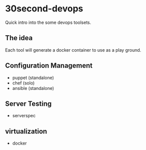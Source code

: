 30second-devops
===============

Quick intro into the some devops toolsets.


The idea
----------

Each tool will generate a docker container to use as a play ground.



Configuration Management
-----------------------------

* puppet (standalone)
* chef (solo)
* ansible (standalone)

Server Testing
-----------------

* serverspec

virtualization
------------------

* docker
